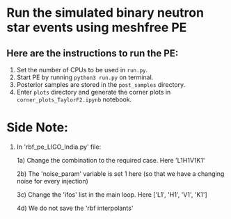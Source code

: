 # Run the simulated binary neutron star events using meshfree PE


## Here are the instructions to run the PE:

1. Set the number of CPUs to be used in `run.py`.
2. Start PE by running `python3 run.py` on terminal.
3. Posterior samples are stored in the `post_samples` directory. 
4. Enter `plots` directory and generate the corner plots in `corner_plots_TaylorF2.ipynb` notebook. 



# Side Note: 

1) In 'rbf_pe_LIGO_India.py' file:

   1a) Change the combination to the required case. Here 'L1H1V1K1'
   
   2b) The 'noise_param' variable is set 1 here (so that we have a changing noise for every injection)
   
   3c) Change the 'ifos' list in the main loop. Here ['L1', 'H1', 'V1', 'K1']
   
   4d) We do not save the 'rbf interpolants'  
